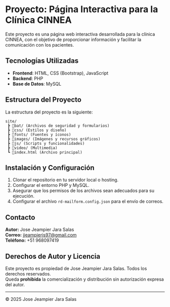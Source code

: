 # Proyecto: Página Interactiva para la Clínica CINNEA

Este proyecto es una página web interactiva desarrollada para la clínica CINNEA, con el objetivo de proporcionar información y facilitar la comunicación con los pacientes.

## Tecnologías Utilizadas
- **Frontend**: HTML, CSS (Bootstrap), JavaScript
- **Backend**: PHP
- **Base de Datos**: MySQL

## Estructura del Proyecto
La estructura del proyecto es la siguiente:
```
site/
 ┣ 📂bat/ (Archivos de seguridad y formularios)
 ┣ 📂css/ (Estilos y diseño)
 ┣ 📂fonts/ (Fuentes y íconos)
 ┣ 📂images/ (Imágenes y recursos gráficos)
 ┣ 📂js/ (Scripts y funcionalidades)
 ┣ 📂video/ (Multimedia)
 ┗ 📜index.html (Archivo principal)
```

## Instalación y Configuración
1. Clonar el repositorio en tu servidor local o hosting.
2. Configurar el entorno PHP y MySQL.
3. Asegurar que los permisos de los archivos sean adecuados para su ejecución.
4. Configurar el archivo `rd-mailform.config.json` para el envío de correos.

## Contacto
**Autor:** Jose Jeampier Jara Salas  
**Correo:** jjeampierjs97@gmail.com  
**Teléfono:** +51 968097419  

## Derechos de Autor y Licencia
Este proyecto es propiedad de Jose Jeampier Jara Salas. Todos los derechos reservados.  
Queda **prohibida** la comercialización y distribución sin autorización expresa del autor.  

---
© 2025 Jose Jeampier Jara Salas

